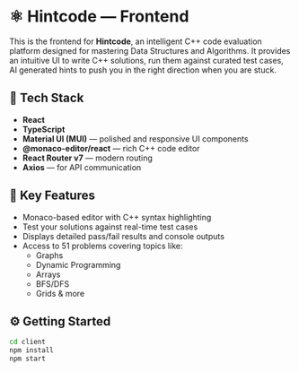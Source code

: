 # ⚛️ Hintcode — Frontend

This is the frontend for **Hintcode**, an intelligent C++ code evaluation platform designed for mastering Data Structures and Algorithms. It provides an intuitive UI to write C++ solutions, run them against curated test cases, AI generated hints to push you in the right direction when you are stuck.

## 🚀 Tech Stack

- **React**
- **TypeScript**
- **Material UI (MUI)** — polished and responsive UI components
- **@monaco-editor/react** — rich C++ code editor
- **React Router v7** — modern routing
- **Axios** — for API communication

## 🎯 Key Features

- Monaco-based editor with C++ syntax highlighting
- Test your solutions against real-time test cases
- Displays detailed pass/fail results and console outputs
- Access to 51 problems covering topics like:
  - Graphs
  - Dynamic Programming
  - Arrays
  - BFS/DFS
  - Grids & more

## ⚙️ Getting Started

```bash
cd client
npm install
npm start
```